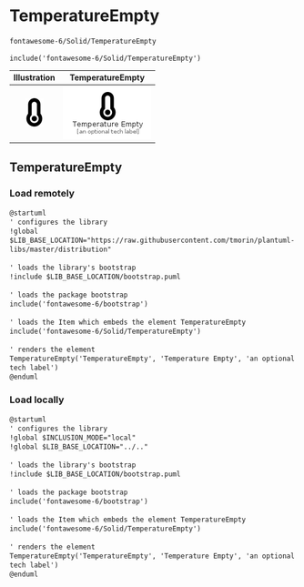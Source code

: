 # TemperatureEmpty


```text
fontawesome-6/Solid/TemperatureEmpty
```

```text
include('fontawesome-6/Solid/TemperatureEmpty')
```



| Illustration | TemperatureEmpty |
| :---: | :---: |
| ![illustration for Illustration](../../fontawesome-6/Solid/TemperatureEmpty.png) | ![illustration for TemperatureEmpty](../../fontawesome-6/Solid/TemperatureEmpty.Local.png) |




## TemperatureEmpty

### Load remotely
```plantuml
@startuml
' configures the library
!global $LIB_BASE_LOCATION="https://raw.githubusercontent.com/tmorin/plantuml-libs/master/distribution"

' loads the library's bootstrap
!include $LIB_BASE_LOCATION/bootstrap.puml

' loads the package bootstrap
include('fontawesome-6/bootstrap')

' loads the Item which embeds the element TemperatureEmpty
include('fontawesome-6/Solid/TemperatureEmpty')

' renders the element
TemperatureEmpty('TemperatureEmpty', 'Temperature Empty', 'an optional tech label')
@enduml
```

### Load locally
```plantuml
@startuml
' configures the library
!global $INCLUSION_MODE="local"
!global $LIB_BASE_LOCATION="../.."

' loads the library's bootstrap
!include $LIB_BASE_LOCATION/bootstrap.puml

' loads the package bootstrap
include('fontawesome-6/bootstrap')

' loads the Item which embeds the element TemperatureEmpty
include('fontawesome-6/Solid/TemperatureEmpty')

' renders the element
TemperatureEmpty('TemperatureEmpty', 'Temperature Empty', 'an optional tech label')
@enduml
```

